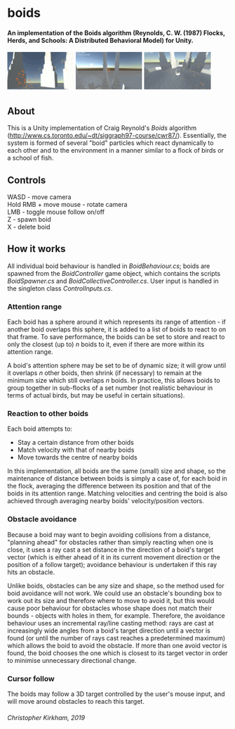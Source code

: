 # boids
#### An implementation of the Boids algorithm (Reynolds, C. W. (1987) Flocks, Herds, and Schools: A Distributed Behavioral Model) for Unity.

<div>
  <img src="images/boids/README_1.gif" style="float:left; width: 30%; margin-right: 1%; margin-bottom: 0.5em;"/>
  <img src="images/boids/README_2.gif" style="float:left; width: 30%; margin-right: 1%; margin-bottom: 0.5em;"/>
  <img src="images/boids/README_3.gif" style="float:left; width: 30%; margin-right: 1%; margin-bottom: 0.5em;"/>
  <p style="clear: both;">
</div>

## About
This is a Unity implementation of Craig Reynold's *Boids* algorithm (<http://www.cs.toronto.edu/~dt/siggraph97-course/cwr87/>). Essentially, the system is formed of several "boid" particles which react dynamically to each other and to the environment in a manner similar to a flock of birds or a school of fish.

## Controls
<p> WASD - move camera <br> 
Hold RMB + move mouse - rotate camera <br>
LMB - toggle mouse follow on/off <br>
Z - spawn boid <br>
X - delete boid </p>

## How it works
All individual boid behaviour is handled in *BoidBehaviour.cs*; boids are spawned from the *BoidController* game object, which contains the scripts *BoidSpawner.cs* and *BoidCollectiveController.cs*. User input is handled in the singleton class *ControlInputs.cs*.

### Attention range
Each boid has a sphere around it which represents its range of attention - if another boid overlaps this sphere, it is added to a list of boids to react to on that frame. To save performance, the boids can be set to store and react to only the closest (up to) *n* boids to it, even if there are more within its attention range. 

A boid's attention sphere may be set to be of dynamic size; it will grow until it overlaps *n* other boids, then shrink (if necessary) to remain at the minimum size which still overlaps *n* boids. In practice, this allows boids to group together in sub-flocks of a set number (not realistic behaviour in terms of actual birds, but may be useful in certain situations).

### Reaction to other boids
Each boid attempts to:
* Stay a certain distance from other boids
* Match velocity with that of nearby boids
* Move towards the centre of nearby boids

In this implementation, all boids are the same (small) size and shape, so the maintenance of distance between boids is simply a case of, for each boid in the flock, averaging the difference between its position and that of the boids in its attention range. Matching velocities and centring the boid is also achieved through averaging nearby boids' velocity/position vectors.

### Obstacle avoidance
Because a boid may want to begin avoiding collisions from a distance, "planning ahead" for obstacles rather than simply reacting when one is close, it uses a ray cast a set distance in the direction of a boid's target vector (which is either ahead of it in its current movement direction or the position of a follow target); avoidance behaviour is undertaken if this ray hits an obstacle.

Unlike boids, obstacles can be any size and shape, so the method used for boid avoidance will not work. We could use an obstacle's bounding box to work out its size and therefore where to move to avoid it, but this would cause poor behaviour for obstacles whose shape does not match their bounds - objects with holes in them, for example. Therefore, the avoidance behaviour uses an incremental ray/line casting method: rays are cast at increasingly wide angles from a boid's target direction until a vector is found (or until the number of rays cast reaches a predetermined maximum) which allows the boid to avoid the obstacle. If more than one avoid vector is found, the boid chooses the one which is closest to its target vector in order to minimise unnecessary directional change.

### Cursor follow
The boids may follow a 3D target controlled by the user's mouse input, and will move around obstacles to reach this target.


###### Christopher Kirkham, 2019

